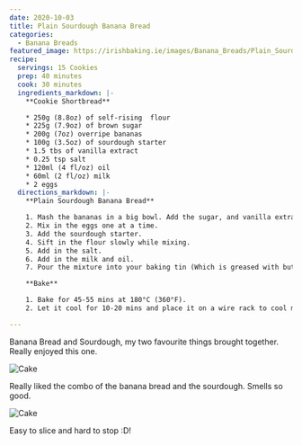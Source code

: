 ```yaml
---
date: 2020-10-03
title: Plain Sourdough Banana Bread
categories:
  - Banana Breads
featured_image: https://irishbaking.ie/images/Banana_Breads/Plain_Sourdough_Banana_Bread/Image_1.jpg
recipe:
  servings: 15 Cookies
  prep: 40 minutes
  cook: 30 minutes
  ingredients_markdown: |-
    **Cookie Shortbread**

    * 250g (8.8oz) of self-rising  flour
    * 225g (7.9oz) of brown sugar
    * 200g (7oz) overripe bananas
    * 100g (3.5oz) of sourdough starter
    * 1.5 tbs of vanilla extract
    * 0.25 tsp salt
    * 120ml (4 fl/oz) oil
    * 60ml (2 fl/oz) milk
    * 2 eggs
  directions_markdown: |-
    **Plain Sourdough Banana Bread**

    1. Mash the bananas in a big bowl. Add the sugar, and vanilla extract. Keep mixing if you do not want chunky bananas bits in places of the banana bread.
    2. Mix in the eggs one at a time.
    3. Add the sourdough starter.
    4. Sift in the flour slowly while mixing.
    5. Add in the salt.
    6. Add in the milk and oil. 
    7. Pour the mixture into your baking tin (Which is greased with butter or lined with parchment paper)

    **Bake**

    1. Bake for 45-55 mins at 180°C (360°F).
    2. Let it cool for 10-20 mins and place it on a wire rack to cool more.

---
```

Banana Bread and Sourdough, my two favourite things brought together. Really enjoyed this one.

![Cake](https://irishbaking.ie/images/Banana_Breads/Plain_Sourdough_Banana_Bread/Image_2.jpg)

Really liked the combo of the banana bread and the sourdough. Smells so good.

![Cake](https://irishbaking.ie/images/Banana_Breads/Plain_Sourdough_Banana_Bread/Image_3.jpg)

Easy to slice and hard to stop :D!
